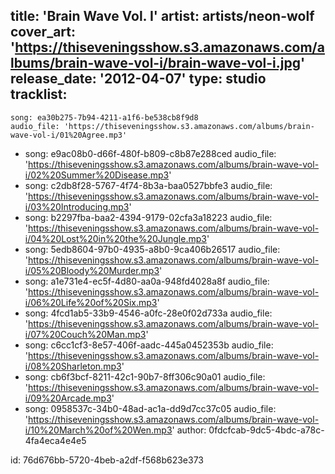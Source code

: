 title: 'Brain Wave Vol. I'
artist: artists/neon-wolf
cover_art: 'https://thiseveningsshow.s3.amazonaws.com/albums/brain-wave-vol-i/brain-wave-vol-i.jpg'
release_date: '2012-04-07'
type: studio
tracklist:
  -
    song: ea30b275-7b94-4211-a1f6-be538cb8f9d8
    audio_file: 'https://thiseveningsshow.s3.amazonaws.com/albums/brain-wave-vol-i/01%20Agree.mp3'
  -
    song: e9ac08b0-d66f-480f-b809-c8b87e288ced
    audio_file: 'https://thiseveningsshow.s3.amazonaws.com/albums/brain-wave-vol-i/02%20Summer%20Disease.mp3'
  -
    song: c2db8f28-5767-4f74-8b3a-baa0527bbfe3
    audio_file: 'https://thiseveningsshow.s3.amazonaws.com/albums/brain-wave-vol-i/03%20Introducing.mp3'
  -
    song: b2297fba-baa2-4394-9179-02cfa3a18223
    audio_file: 'https://thiseveningsshow.s3.amazonaws.com/albums/brain-wave-vol-i/04%20Lost%20in%20the%20Jungle.mp3'
  -
    song: 5edb8604-97b0-4935-a8b0-9ca406b26517
    audio_file: 'https://thiseveningsshow.s3.amazonaws.com/albums/brain-wave-vol-i/05%20Bloody%20Murder.mp3'
  -
    song: a1e731e4-ec5f-4d80-aa0a-948fd4028a8f
    audio_file: 'https://thiseveningsshow.s3.amazonaws.com/albums/brain-wave-vol-i/06%20Life%20of%20Six.mp3'
  -
    song: 4fcd1ab5-33b9-4546-a0fc-28e0f02d733a
    audio_file: 'https://thiseveningsshow.s3.amazonaws.com/albums/brain-wave-vol-i/07%20Couch%20Man.mp3'
  -
    song: c6cc1cf3-8e57-406f-aadc-445a0452353b
    audio_file: 'https://thiseveningsshow.s3.amazonaws.com/albums/brain-wave-vol-i/08%20Sharleton.mp3'
  -
    song: cb6f3bcf-8211-42c1-90b7-8ff306c90a01
    audio_file: 'https://thiseveningsshow.s3.amazonaws.com/albums/brain-wave-vol-i/09%20Arcade.mp3'
  -
    song: 0958537c-34b0-48ad-ac1a-dd9d7cc37c05
    audio_file: 'https://thiseveningsshow.s3.amazonaws.com/albums/brain-wave-vol-i/10%20March%20of%20Wen.mp3'
author: 0fdcfcab-9dc5-4bdc-a78c-4fa4eca4e4e5

id: 76d676bb-5720-4beb-a2df-f568b623e373
